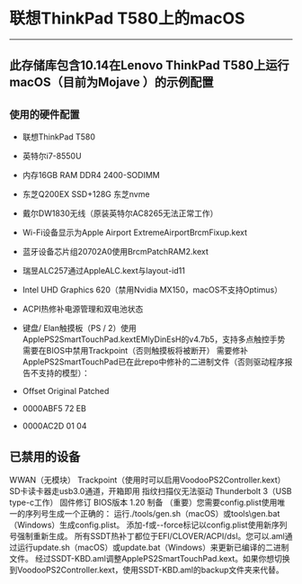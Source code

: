# 联想ThinkPad T580上的macOS

--------------------------------------------------------------------------
此存储库包含10.14在Lenovo ThinkPad T580上运行macOS（目前为Mojave ）的示例配置
--------------------------------------------------------------------------

  `使用的硬件配置`
  -------------------------------------  
  *  联想ThinkPad T580
    
  *  英特尔i7-8550U
    
  *  内存16GB RAM DDR4 2400-SODIMM
    
  *  东芝Q200EX SSD+128G 东芝nvme
    
  *  戴尔DW1830无线（原装英特尔AC8265无法正常工作）
  *  Wi-Fi设备显示为Apple Airport ExtremeAirportBrcmFixup.kext
  *  蓝牙设备芯片组20702A0使用BrcmPatchRAM2.kext
  *  瑞昱ALC257通过AppleALC.kext与layout-id11
  *  Intel UHD Graphics 620（禁用Nvidia MX150，macOS不支持Optimus）
  *  ACPI热修补电源管理和双电池状态
  *  键盘/ Elan触摸板（PS / 2）使用ApplePS2SmartTouchPad.kextEMlyDinEsH的v4.7b5，支持多点触控手势
需要在BIOS中禁用Trackpoint（否则触摸板将被断开）
需要修补ApplePS2SmartTouchPad已在此repo中修补的二进制文件（否则驱动程序报告不支持的模型）：
  *  Offset    Original  Patched
  *  0000ABF5  72        EB
  *  0000AC2D  01        04

已禁用的设备
----------------------
WWAN（无模块）
Trackpoint（使用时可以启用VoodooPS2Controller.kext）
SD卡读卡器走usb3.0通道，开箱即用
指纹扫描仪无法驱动
Thunderbolt 3（USB type-c工作）
固件修订
BIOS版本 1.20
制备
（重要）您需要config.plist使用唯一的序列号生成一个正确的：
运行./tools/gen.sh（macOS）或tools\gen.bat（Windows）生成config.plist。
添加-f或--force标记以config.plist使用新序列号强制重新生成。
所有SSDT热补丁都位于EFI/CLOVER/ACPI/dsl。您可以.aml通过运行update.sh（macOS）或update.bat（Windows）来更新已编译的二进制文件。
经过SSDT-KBD.aml调整ApplePS2SmartTouchPad.kext。如果你想切换到VoodooPS2Controller.kext，使用SSDT-KBD.aml的backup文件夹来代替。
